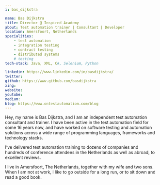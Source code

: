 ```yaml
---
i: bas_dijkstra

name: Bas Dijkstra
title: Director @ Inspired Academy
about: Test automation trainer | Consultant | Developer
location: Amersfoort, Netherlands
specialities:
    - test automation
    - integration testing
    - contract testing
    - distributed systems
    # testing
tech-stack: Java, XML, C#, Selenium, Python

linkedin: https://www.linkedin.com/in/basdijkstra/
twitter: 
github: https://www.github.com/basdijkstra
xing: 
website: 
youtube: 
medium: 
blog: https://www.ontestautomation.com/blog
---
```


Hey, my name is Bas Dijkstra, and I am an independent test automation consultant and trainer. I have been active in the test automation field for some 16 years now, and have worked on software testing and automation solutions across a wide range of programming languages, frameworks and technology stacks.

I’ve delivered test automation training to dozens of companies and hundreds of conference attendees in the Netherlands as well as abroad, to excellent reviews.

I live in Amersfoort, The Netherlands, together with my wife and two sons. When I am not at work, I like to go outside for a long run, or to sit down and read a good book.
